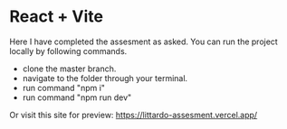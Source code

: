 # React + Vite

Here I have completed the assesment as asked.
You can run the project locally by following commands.
 - clone the master branch.
 - navigate to the folder through your terminal.
 - run command "npm i"
 - run command "npm run dev"

Or visit this site for preview:
https://littardo-assesment.vercel.app/
